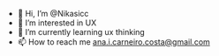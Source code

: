 - 👋 Hi, I’m @Nikasicc
- 👀 I’m interested in UX 
- 🌱 I’m currently learning ux thinking
- 📫 How to reach me ana.i.carneiro.costa@gmail.com

<!---
Nikasicc/Nikasicc is a ✨ special ✨ repository because its `README.md` (this file) appears on your GitHub profile.
You can click the Preview link to take a look at your changes.
--->
